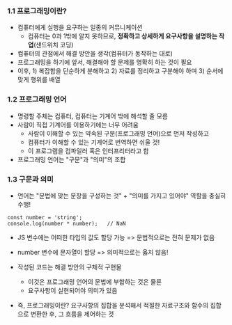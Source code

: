 ### 1.1 프로그래밍이란?
- 컴퓨터에게 실행을 요구하는 일종의 커뮤니케이션
    - 컴퓨터는 0과 1밖에 알지 못하므로, **정확하고 상세하게 요구사항을 설명하는 작업**(샌드위치 코딩)
- 컴퓨터의 관점에서 해결 방안을 생각(컴퓨터가 동작하는 대로)
- 프로그래밍을 하기에 앞서, 해결해야 할 문제를 명확히 하는 것이 필요
- 이후, 1) 복잡함을 단순하게 분해하고 2) 자료를 정리하고 구분해야 하며 3) 순서에 맞게 행위를 배열

### 1.2 프로그래밍 언어
- 명령할 주체는 컴퓨터, 컴퓨터는 기계어 밖에 해석할 줄 모름
- 사람이 직접 기계어를 이용하기에는 너무 어려움
    - 사람이 이해할 수 있는 약속된 구문(프로그래밍 언어)으로 먼저 작성하고
    - 컴퓨터가 이해할 수 있는 기계어로 번역하면 쉬울 것!
    - 이 프로그램을 컴파일러 혹은 인터프리터라고 함
- 프로그래밍 언어는 "구문"과 "의미"의 조합

### 1.3 구문과 의미
- 언어는 "문법에 맞는 문장을 구성하는 것" + "의미를 가지고 있어야" 역할을 충실히 수행!

```JS
const number = 'string';
console.log(number * number);   // NaN
```

- JS 변수에는 어떠한 타입의 값도 할당 가능 => 문법적으로는 전혀 문제가 없음
- number 변수에 문자열이 할당 => 의미적으로는 옳지 않음!
- 작성된 코드는 해결 방안의 구체적 구현물
    - 이것은 프로그래밍 언어의 문법에 부합하는 것은 물론
    - 요구사항이 실현되어야 의미가 있음

- 즉, 프로그래밍이란? 요구사항의 집합을 분석해서 적절한 자료구조와 함수의 집합으로 변환한 후, 그 흐름을 제어하는 것
